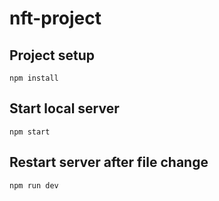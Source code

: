 # nft-project

## Project setup
```
npm install
```
## Start local server
```
npm start
```
## Restart server after file change
```
npm run dev
```
